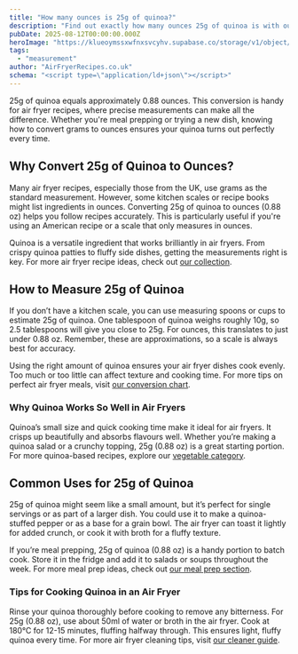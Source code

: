 ```yaml
---
title: "How many ounces is 25g of quinoa?"
description: "Find out exactly how many ounces 25g of quinoa is with our simple conversion guide. Perfect for air fryer recipes and meal prep!"
pubDate: 2025-08-12T00:00:00.000Z
heroImage: "https://klueoymssxwfnxsvcyhv.supabase.co/storage/v1/object/public/md/how-many-ounces-is-25g-of-quinoa-a49290ea.webp"
tags:
  - "measurement"
author: "AirFryerRecipes.co.uk"
schema: "<script type=\"application/ld+json\"></script>"
---
```


<p>25g of quinoa equals approximately 0.88 ounces. This conversion is handy for air fryer recipes, where precise measurements can make all the difference. Whether you're meal prepping or trying a new dish, knowing how to convert grams to ounces ensures your quinoa turns out perfectly every time.</p>

<h2>Why Convert 25g of Quinoa to Ounces?</h2>
<p>Many air fryer recipes, especially those from the UK, use grams as the standard measurement. However, some kitchen scales or recipe books might list ingredients in ounces. Converting 25g of quinoa to ounces (0.88 oz) helps you follow recipes accurately. This is particularly useful if you're using an American recipe or a scale that only measures in ounces.</p>
<p>Quinoa is a versatile ingredient that works brilliantly in air fryers. From crispy quinoa patties to fluffy side dishes, getting the measurements right is key. For more air fryer recipe ideas, check out <a href=https://www.airfryerrecipe.co.uk/recipes>our collection</a>.</p>

<h2>How to Measure 25g of Quinoa</h2>
<p>If you don’t have a kitchen scale, you can use measuring spoons or cups to estimate 25g of quinoa. One tablespoon of quinoa weighs roughly 10g, so 2.5 tablespoons will give you close to 25g. For ounces, this translates to just under 0.88 oz. Remember, these are approximations, so a scale is always best for accuracy.</p>
<p>Using the right amount of quinoa ensures your air fryer dishes cook evenly. Too much or too little can affect texture and cooking time. For more tips on perfect air fryer meals, visit <a href=https://www.airfryerrecipe.co.uk/air-fryer-conversion-chart>our conversion chart</a>.</p>

<h3>Why Quinoa Works So Well in Air Fryers</h3>
<p>Quinoa’s small size and quick cooking time make it ideal for air fryers. It crisps up beautifully and absorbs flavours well. Whether you’re making a quinoa salad or a crunchy topping, 25g (0.88 oz) is a great starting portion. For more quinoa-based recipes, explore our <a href=https://www.airfryerrecipe.co.uk/recipe-category/vegetables>vegetable category</a>.</p>

<h2>Common Uses for 25g of Quinoa</h2>
<p>25g of quinoa might seem like a small amount, but it’s perfect for single servings or as part of a larger dish. You could use it to make a quinoa-stuffed pepper or as a base for a grain bowl. The air fryer can toast it lightly for added crunch, or cook it with broth for a fluffy texture.</p>
<p>If you’re meal prepping, 25g of quinoa (0.88 oz) is a handy portion to batch cook. Store it in the fridge and add it to salads or soups throughout the week. For more meal prep ideas, check out <a href=https://www.airfryerrecipe.co.uk/recipe-category/meal-prep>our meal prep section</a>.</p>

<h3>Tips for Cooking Quinoa in an Air Fryer</h3>
<p>Rinse your quinoa thoroughly before cooking to remove any bitterness. For 25g (0.88 oz), use about 50ml of water or broth in the air fryer. Cook at 180°C for 12-15 minutes, fluffing halfway through. This ensures light, fluffy quinoa every time. For more air fryer cleaning tips, visit <a href=https://www.airfryerrecipe.co.uk/air-fryer-cleaner>our cleaner guide</a>.</p>
